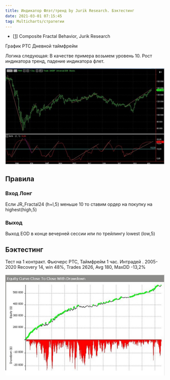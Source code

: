 ```yaml
---
title: Индикатор Флэт/тренд by Jurik Research. Бэктестинг
date: 2021-03-01 07:15:45
tag: Multicharts/стратегии
---
```


* <p>[<a href="http://www.jurikres.com/catalog1/ms_cfb.htm#top">1</a>]      Composite Fractal Behavior, Jurik Research </p>


График РТС Дневной таймфрейм


Логика следующая:
В качестве примера возьмем уровень 10. Рост индикатора тренд, падение индикатора флет.


<img src="https://raw.githubusercontent.com/Ragve-hub/scribble/gh-pages/images/cfb_chart.jpg" alt="Фундаментальный анализ">


## Правила

### Вход Лонг
Если JR_Fractal24 (h+l,5) меньше 10 то ставим ордер на покупку на highest(high,5)

### Выход
Выход EOD в конце вечерней сессии или по трейлингу lowest (low,5)

## Бэктестинг
Тест на 1 контракт. Фьючерс РТС, Таймфрейм 1 час.
Интрадей . 2005- 2020
Recovery 14, win 48%, Trades 2626, Avg 180, MaxDD -13,2%

<img src="https://raw.githubusercontent.com/Ragve-hub/scribble/gh-pages/images/equity_cfb.jpg" alt="Фундаментальный анализ">
